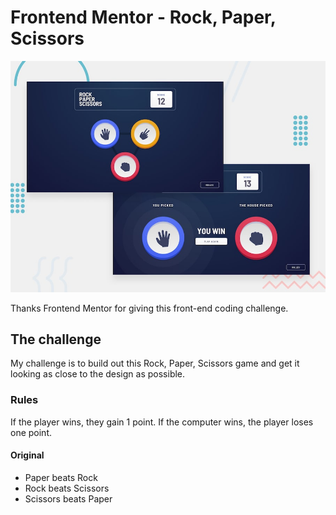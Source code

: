 # Frontend Mentor - Rock, Paper, Scissors

![Design preview for the Rock, Paper, Scissors coding challenge](./design/desktop-preview.jpg)


Thanks Frontend Mentor  for giving this front-end coding challenge.

## The challenge

My challenge is to build out this Rock, Paper, Scissors game and get it looking as close to the design as possible.

### Rules

If the player wins, they gain 1 point. If the computer wins, the player loses one point.

#### Original

- Paper beats Rock
- Rock beats Scissors
- Scissors beats Paper





